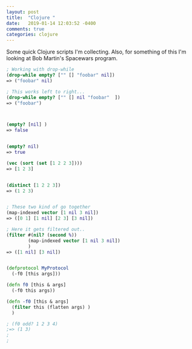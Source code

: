 ```yaml
---
layout: post
title:  "Clojure "
date:   2019-01-14 12:03:52 -0400 
comments: true
categories: clojure
---
```


Some quick Clojure scripts I'm collecting. Also, for
something of this I'm looking at Bob Martin's Spacewars program.



```clojure
; Working with drop-while 
(drop-while empty? ["" [] "foobar" nil])
=> ("foobar" nil)

; This works left to right...
(drop-while empty? ["" [] nil "foobar"  ])
=> ("foobar")



(empty? [nil] )
=> false


(empty? nil)
=> true

(vec (sort (set [1 2 2 3])))
=> [1 2 3]


(distinct [1 2 2 3])
=> (1 2 3)


; These two kind of go together
(map-indexed vector [1 nil 3 nil])
=> ([0 1] [1 nil] [2 3] [3 nil])

; Here it gets filtered out..
(filter #(nil? (second %))
        (map-indexed vector [1 nil 3 nil])
        )
=> ([1 nil] [3 nil])


(defprotocol MyProtocol
  (-f0 [this args]))

(defn f0 [this & args]
  (-f0 this args))

(defn -f0 [this & args]
  (filter this (flatten args) )
  )

; (f0 odd? 1 2 3 4)
;=> (1 3)
;
;



```


<div id="fb-root"></div>
<script>(function(d, s, id) {
  var js, fjs = d.getElementsByTagName(s)[0];
  if (d.getElementById(id)) return;
  js = d.createElement(s); js.id = id;
  js.src = "//connect.facebook.net/en_US/sdk.js#xfbml=1&version=v2.8&appId=671657696349259";
  fjs.parentNode.insertBefore(js, fjs);
}(document, 'script', 'facebook-jssdk'));</script>


<!--  Enter text below, if you want -->


<div class="fb-comments"  data-numposts="5"></div>






